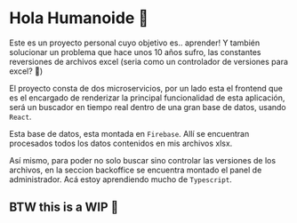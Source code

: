# Hola Humanoide 👋

Este es un proyecto personal cuyo objetivo es.. aprender! Y también solucionar un problema que hace unos 10 años sufro, las constantes reversiones de archivos excel (seria como un controlador de versiones para excel? 🤔)

El proyecto consta de dos microservicios, por un lado esta el frontend que es el encargado de renderizar la principal funcionalidad de esta aplicación, será un buscador en tiempo real dentro de una gran base de datos, usando `React`.

Esta base de datos, esta montada en `Firebase`. Allí se encuentran procesados todos los datos contenidos en mis archivos xlsx.

Así mismo, para poder no solo buscar sino controlar las versiones de los archivos, en la seccion backoffice se encuentra montado el panel de administrador. Acá estoy aprendiendo mucho de `Typescript`.

## BTW this is a WIP :construction:
